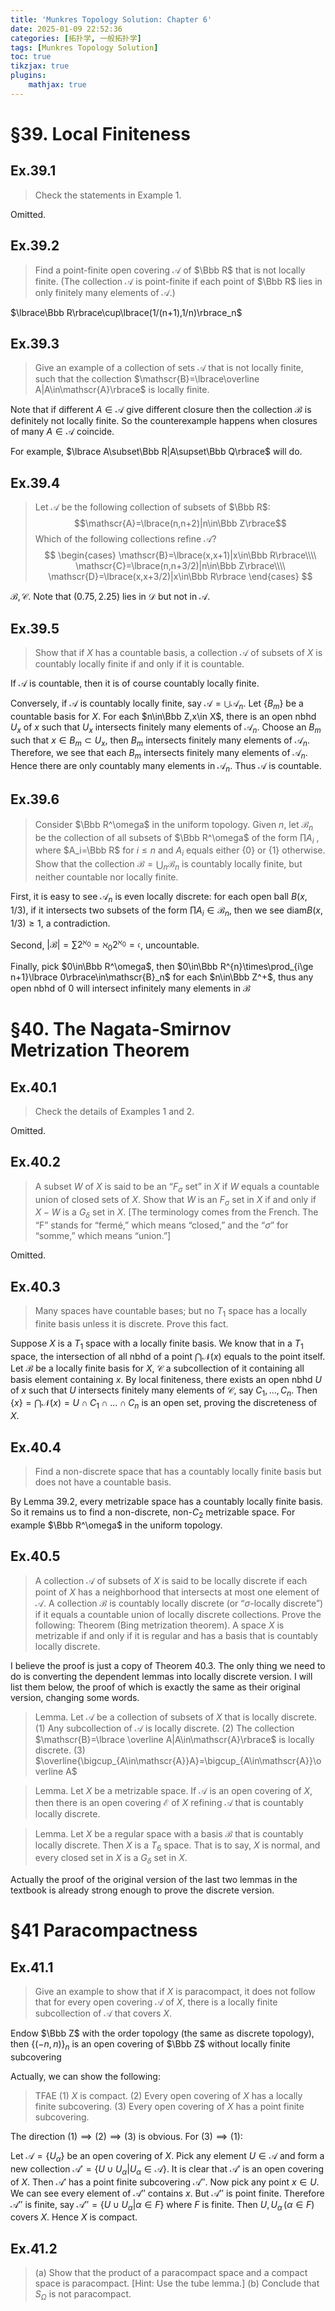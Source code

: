 ```yaml
---
title: 'Munkres Topology Solution: Chapter 6'
date: 2025-01-09 22:52:36
categories: [拓扑学, 一般拓扑学]
tags: [Munkres Topology Solution]
toc: true
tikzjax: true
plugins: 
    mathjax: true
---
```


# §39. Local Finiteness

## Ex.39.1
>Check the statements in Example 1.

<!--more-->

Omitted.

## Ex.39.2
>Find a point-finite open covering $\mathscr{A}$ of $\Bbb R$ that is not locally finite. (The collection $\mathscr{A}$ is point-finite if each point of $\Bbb R$ lies in only finitely many elements of $\mathscr{A}$.)

$\lbrace\Bbb R\rbrace\cup\lbrace(1/(n+1),1/n)\rbrace_n$

## Ex.39.3
>Give an example of a collection of sets $\mathscr{A}$ that is not locally finite, such that the collection $\mathscr{B}=\lbrace\overline A|A\in\mathscr{A}\rbrace$ is locally finite.

Note that if different $A\in\mathscr{A}$ give different closure then the collection $\mathscr{B}$ is definitely not locally finite. So the counterexample happens when closures of many $A\in\mathscr{A}$ coincide.

For example, $\lbrace A\subset\Bbb R|A\supset\Bbb Q\rbrace$ will do.

## Ex.39.4
>Let $\mathscr{A}$ be the following collection of subsets of $\Bbb R$:
$$\mathscr{A}=\lbrace(n,n+2)|n\in\Bbb Z\rbrace$$ Which of the following collections refine $\mathscr{A}$?
$$
\begin{cases}
    \mathscr{B}=\lbrace(x,x+1)|x\in\Bbb R\rbrace\\\\
    \mathscr{C}=\lbrace(n,n+3/2)|n\in\Bbb Z\rbrace\\\\
    \mathscr{D}=\lbrace(x,x+3/2)|x\in\Bbb R\rbrace
\end{cases}
$$

$\mathscr{B},\mathscr{C}$. Note that $(0.75,2.25)$ lies in $\mathscr{D}$ but not in $\mathscr{A}$.

## Ex.39.5
>Show that if $X$ has a countable basis, a collection $\mathscr{A}$ of subsets of $X$ is countably locally finite if and only if it is countable.

If $\mathscr{A }$ is countable, then it is of course countably locally finite.

Conversely, if $\mathscr{A }$ is countably locally finite, say $\mathscr{A }=\bigcup\mathscr{A}_n$. Let $\lbrace B_m\rbrace$ be a countable basis for $X$. For each $n\in\Bbb Z,x\in X$, there is an open nbhd $U_x$ of $x$ such that $U_x$ intersects finitely many elements of $\mathscr{A}_n$. Choose an $B_m$ such that $x\in B_m\subset U_x$, then $B_m$ intersects finitely many elements of $\mathscr{A}_n$. Therefore, we see that each $B_m$ intersects finitely many elements of $\mathscr{A}_n$. Hence there are only countably many elements in $\mathscr{A}_n$. Thus $\mathscr{A}$ is countable.

## Ex.39.6
>Consider $\Bbb R^\omega$ in the uniform topology. Given $n$, let $\mathscr{B}_n$ be the collection of all subsets of $\Bbb R^\omega$ of the form $\prod A_i$ , where $A_i=\Bbb R$ for $i\le n$ and $A_i$ equals either $\lbrace 0\rbrace$ or $\lbrace 1\rbrace$ otherwise. Show that the collection $\mathscr{B}=\bigcup_n\mathscr{B}_n$ is countably locally finite, but neither countable nor locally finite.

First, it is easy to see $\mathscr{A}_n$ is even locally discrete: for each open ball $B(x,1/3)$, if it intersects two subsets of the form $\prod A_i\in\mathscr{B}_n$, then we see $\mathrm{diam}B(x,1/3)\ge 1$, a contradiction.

Second, $|\mathscr{B}|=\sum 2^{\aleph_0}=\aleph_0 2^{\aleph_0}=\mathfrak c$, uncountable.

Finally, pick $0\in\Bbb R^\omega$, then $0\in\Bbb R^{n}\times\prod_{i\ge n+1}\lbrace 0\rbrace\in\mathscr{B}_n$ for each $n\in\Bbb Z^+$, thus any open nbhd of $0$ will intersect infinitely many elements in $\mathscr{B}$


# §40. The Nagata-Smirnov Metrization Theorem

## Ex.40.1
>Check the details of Examples 1 and 2.

Omitted.

## Ex.40.2
>A subset $W$ of $X$ is said to be an “$F_\sigma$ set” in $X$ if $W$ equals a countable union of closed sets of $X$. Show that $W$ is an $F_\sigma$ set in $X$ if and only if $X-W$ is a $G_\delta$ set in $X$.
[The terminology comes from the French. The “F” stands for “fermé,” which means “closed,” and the “$\sigma$” for “somme,” which means “union.”]

Omitted.

## Ex.40.3
>Many spaces have countable bases; but no $T_1$ space has a locally finite basis unless it is discrete. Prove this fact.

Suppose $X$ is a $T_1$ space with a locally finite basis. We know that in a $T_1$ space, the intersection of all nbhd of a point $\bigcap\mathcal N(x)$ equals to the point itself. Let $\mathscr{B}$ be a locally finite basis for $X$, $\mathscr{C}$ a subcollection of it containing all basis element containing $x$. By local finiteness, there exists an open nbhd $U$ of $x$ such that $U$ intersects finitely many elements of $\mathscr{C}$, say $C_1,...,C_n$. Then $\lbrace x\rbrace=\bigcap\mathcal N(x)=U\cap C_1\cap...\cap C_n$ is an open set, proving the discreteness of $X$.

## Ex.40.4
>Find a non-discrete space that has a countably locally finite basis but does not have a countable basis.

By Lemma 39.2, every metrizable space has a countably locally finite basis. So it remains us to find a non-discrete, non-$C_2$ metrizable space. For example $\Bbb R^\omega$ in the uniform topology.

## Ex.40.5
>A collection $\mathscr{A}$ of subsets of $X$ is said to be locally discrete if each point of $X$ has a neighborhood that intersects at most one element of $\mathscr{A}$. A collection $\mathscr{B}$ is countably locally discrete (or “$\sigma$-locally discrete”) if it equals a countable union of locally discrete collections. Prove the following:
Theorem (Bing metrization theorem). A space $X$ is metrizable if and only if it is regular and has a basis that is countably locally discrete.

I believe the proof is just a copy of Theorem 40.3. The only thing we need to do is converting the dependent lemmas into locally discrete version. I will list them below, the proof of which is exactly the same as their original version, changing some words.

>Lemma. Let $\mathscr{A}$ be a collection of subsets of $X$ that is locally discrete.
(1) Any subcollection of $\mathscr{A}$ is locally discrete.
(2) The collection $\mathscr{B}=\lbrace \overline A|A\in\mathscr{A}\rbrace$ is locally discrete.
(3) $\overline{\bigcup_{A\in\mathscr{A}}A}=\bigcup_{A\in\mathscr{A}}\overline A$

>Lemma. Let $X$ be a metrizable space. If $\mathscr{A}$ is an open covering of $X$, then there is an open covering $\mathscr{E}$ of $X$ refining $\mathscr{A}$ that is countably locally discrete.

>Lemma. Let $X$ be a regular space with a basis $\mathscr{B}$ that is countably locally discrete. Then $X$ is a $T_6$ space. That is to say, $X$ is normal, and every closed set in $X$ is a $G_\delta$ set in $X$.

Actually the proof of the original version of the last two lemmas in the textbook is already strong enough to prove the discrete version.

# §41 Paracompactness

## Ex.41.1
>Give an example to show that if $X$ is paracompact, it does not follow that for every open covering $\mathscr{A}$ of $X$, there is a locally finite subcollection of $\mathscr{A}$ that covers $X$.

Endow $\Bbb Z$ with the order topology (the same as discrete topology), then $\lbrace(-n,n)\rbrace_n$ is an open covering of $\Bbb Z$ without locally finite subcovering

Actually, we can show the following:
> TFAE
(1) $X$ is compact.
(2) Every open covering of $X$ has a locally finite subcovering.
(3) Every open covering of $X$ has a point finite subcovering.

The direction $(1)\implies(2)\implies(3)$ is obvious. For $(3)\implies(1)$:

Let $\mathscr{A}=\lbrace U_\alpha\rbrace$ be an open covering of $X$. Pick any element $U\in\mathscr{A}$ and form a new collection $\mathscr{A}'=\lbrace U\cup U_\alpha|U_\alpha\in\mathscr{A}\rbrace$. It is clear that $\mathscr{A}'$ is an open covering of $X$. Then $\mathscr{A}'$ has a point finite subcovering $\mathscr{A}''$. Now pick any point $x\in U$. We can see every element of $\mathscr{A}''$ contains $x$. But $\mathscr{A}''$ is point finite. Therefore $\mathscr{A}''$ is finite, say $\mathscr{A}''=\lbrace U\cup U_\alpha|\alpha\in F\rbrace$ where $F$ is finite. Then $U, U_\alpha\,(\alpha\in F)$ covers $X$. Hence $X$ is compact.

## Ex.41.2
>(a) Show that the product of a paracompact space and a compact space is paracompact. [Hint: Use the tube lemma.]
(b) Conclude that $S_\Omega$ is not paracompact.

